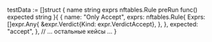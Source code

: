 testData := []struct {
    name     string
    exprs    nftables.Rule
    preRun   func()
    expected string
}{
    {
        name: "Only Accept",
        exprs: nftables.Rule{
            Exprs: []expr.Any{
                &expr.Verdict{Kind: expr.VerdictAccept},
            },
        },
        expected: "accept",
    },
    // ... остальные кейсы ...
}





